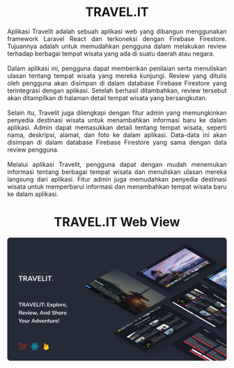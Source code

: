 <div align="center">
  
# TRAVEL.IT
  
</div>

<div align="justify">
Aplikasi Travelit adalah sebuah aplikasi web yang dibangun menggunakan framework Laravel React dan terkoneksi dengan Firebase Firestore. Tujuannya adalah untuk memudahkan pengguna dalam melakukan review terhadap berbagai tempat wisata yang ada di suatu daerah atau negara.
<br><br>
Dalam aplikasi ini, pengguna dapat memberikan penilaian serta menuliskan ulasan tentang tempat wisata yang mereka kunjungi. Review yang ditulis oleh pengguna akan disimpan di dalam database Firebase Firestore yang terintegrasi dengan aplikasi. Setelah berhasil ditambahkan, review tersebut akan ditampilkan di halaman detail tempat wisata yang bersangkutan.
<br><br>
Selain itu, Travelit juga dilengkapi dengan fitur admin yang memungkinkan penyedia destinasi wisata untuk menambahkan informasi baru ke dalam aplikasi. Admin dapat memasukkan detail tentang tempat wisata, seperti nama, deskripsi, alamat, dan foto ke dalam aplikasi. Data-data ini akan disimpan di dalam database Firebase Firestore yang sama dengan data review pengguna.
<br><br>
Melalui aplikasi Travelit, pengguna dapat dengan mudah menemukan informasi tentang berbagai tempat wisata dan menuliskan ulasan mereka langsung dari aplikasi. Fitur admin juga memudahkan penyedia destinasi wisata untuk memperbarui informasi dan menambahkan tempat wisata baru ke dalam aplikasi.
</div>

<div align="center">
  
# TRAVEL.IT Web View
<img src="web.png" />
